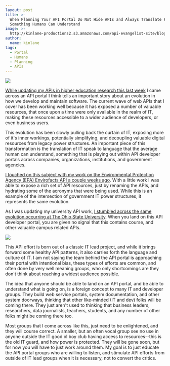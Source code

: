 ```yaml
---
layout: post
title: >-
  When Planning Your API Portal Do Not Hide APIs and Always Translate From IT To
  Something Humans Can Understand
image: >-
  http://kinlane-productions2.s3.amazonaws.com/api-evangelist-site/blog/osu-banner-logo.png
author:
  name: kinlane
tags:
  - Portal
  - Humans
  - Planning
  - APIs
---
```

[![](http://kinlane-productions2.s3.amazonaws.com/api-evangelist-site/blog/osu-banner-logo.png)](https://www.osu.edu/)

[While updating my APIs in higher education research this last week](http://university.apievangelist.com/) I came across an API portal I think tells an important story about an evolution in how we develop and maintain software. The current wave of web APIs that I cover has been working well because it has exposed a number of valuable resources, that once upon a time were only available in the realm of IT, making these resources accessible to a wider audience of developers, or even business users. 

This evolution has been slowly pulling back the curtain of IT, exposing more of it's inner workings, potentially simplifying, and decoupling valuable digital resources from legacy power structures. An important piece of this transformation is the translation of IT speak to language that the average human can understand, something that is playing out within API developer portals across companies, organizations, institutions, and government agencies. 

[I touched on this subject with my work on the Environmental Protection Agency (EPA) Envirofacts API a couple weeks ago](http://apievangelist.com/2015/07/25/taking-a-look-at-whats-next-for-the-environmental-protection-agency-epa-envirofacts-data-service-api/). With a little work I was able to expose a rich set of API resources, just by renaming the APIs, and hydrating some of the acronyms that were being used. While this is an example of the intersection of government IT power structures, it represents the same evolution.

As I was updating my university API work, [I stumbled across the same evolution occurring at The Ohio State University](https://kmdata.osu.edu/s/). When you land on this API developer portal, you are given no signal that this contains course, and other valuable campus related APIs.

[![](http://kinlane-productions2.s3.amazonaws.com/api-evangelist-site/blog/the-ohio-state-university-api-portal-hidden.png)](https://kmdata.osu.edu/s/)

This API effort is born out of a classic IT lead project, and while it brings forward some healthy API patterns, it also carries forth the language and culture of IT. I am not saying the team behind the API portal is approaching their portal with intentional bias, these types of efforts are common, and often done by very well meaning groups, who only shortcomings are they don't think about reaching a widest audience possible. 

The idea that anyone should be able to land on an API portal, and be able to understand what is going on, is a foreign concept to many IT and developer groups. They build web service portals, system documentation, and other system doorways, thinking that other like-minded (IT and dev) folks will be coming there. They just aren't used to thinking that business leaders, researchers, data journalists, teachers, students, and any number of other folks might be coming there too.

Most groups that I come across like this, just need to be enlightened, and they will course correct. A smaller, but an often vocal group see no use in anyone outside the IT good ol boy club having access to resources--this is the old IT guard, and how power is protected. They will be gone soon, but for now you will have to just work around them. My goal is to just educate the API portal groups who are willing to listen, and stimulate API efforts from outside of IT lead groups when it is necessary, not to convert the critics.